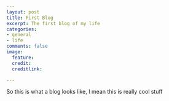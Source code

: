 ```yaml
---
layout: post
title: First Blog
excerpt: The first blog of my life
categories:
- general
- life
comments: false
image:
  feature: 
  credit: 
  creditlink: 

---
```

So this is what a blog looks like, I mean this is really cool stuff